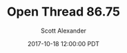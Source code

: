 ---
layout: podcast
title: "Open Thread 86.75"
author: Scott Alexander
description: https://slatestarcodex.com/2017/10/18/open-thread-86-75/
date: 2017-10-18 12:00:00 PDT
length: 77573
duration: 19
guid: open-thread-86-75
---